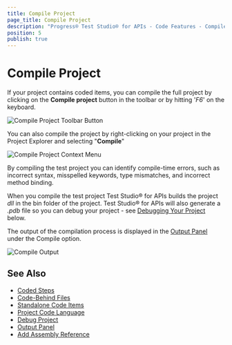 ```yaml
---
title: Compile Project
page_title: Compile Project
description: "Progress® Test Studio® for APIs - Code Features - Compile Project"
position: 5
publish: true
---
```


# Compile Project

If your project contains coded items, you can compile the full project by clicking on the **Compile project** button in the toolbar or by hitting '*F6*' on the keyboard.

![Compile Project Toolbar Button][1]

You can also compile the project by right-clicking on your project in the Project Explorer and selecting "**Compile**"

![Compile Project Context Menu][2]

By compiling the test project you can identify compile-time errors, such as incorrect syntax, misspelled keywords, type mismatches, and incorrect method binding.

When you compile the test project Test Studio® for APIs builds the project *dll* in the bin folder of the project. Test Studio® for APIs will also generate a *.pdb* file so you can debug your project - see [Debugging Your Project](./debug-project) below.

The output of the compilation process is displayed in the [Output Panel](./output-panel) under the Compile option.

![Compile Output][3]

## See Also

* [Coded Steps](./coded-steps)
* [Code-Behind Files](./code-behind-files)
* [Standalone Code Items](./code-items)
* [Project Code Language](./project-coding-language)
* [Debug Project](./debug-project)
* [Output Panel](./output-panel)
* [Add Assembly Reference](./add-assembly-reference)


[1]: /img/features/code-features/compile-project-button.png
[2]: /img/features/code-features/compile-project-conetxt-menu.png
[3]: /img/features/code-features/compile-output.png
